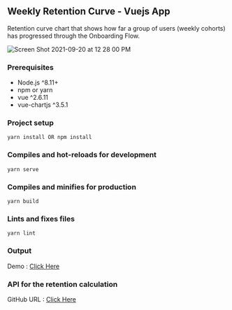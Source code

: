 ## Weekly Retention Curve - Vuejs App

Retention curve chart that shows how far a group of users (weekly cohorts) has progressed through the Onboarding Flow.

![Screen Shot 2021-09-20 at 12 28 00 PM](https://user-images.githubusercontent.com/80531625/133966823-2b41fcb9-c591-4c06-9976-3dbdcc9147f3.png)

### Prerequisites

* Node.js ^8.11+
* npm or yarn
* vue ^2.6.11
* vue-chartjs ^3.5.1

### Project setup
```
yarn install OR npm install
```

### Compiles and hot-reloads for development
```
yarn serve
```

### Compiles and minifies for production
```
yarn build
```

### Lints and fixes files
```
yarn lint
```

### Output

Demo : [Click Here](https://code1.codesands.com/)

### API for the retention calculation

GitHub URL : [Click Here](https://github.com/dilannet777/retention_curve_chart_api)
